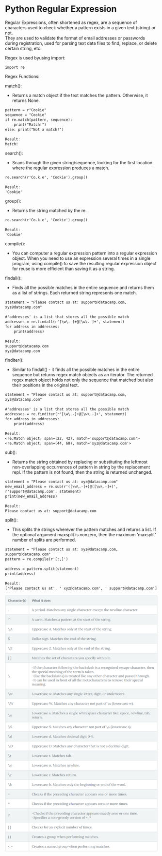 # Python Regular Expression

Regular Expressions, often shortened as regex, are a sequence of characters used to check whether a pattern exists in a given text (string) or not.  
They are used to validate the format of email addresses or passwords during registration, used for parsing text data files to find, replace, or delete certain string, etc.

Regex is used byusing import:
```
import re
```

Regex Functions:  

match():
- Returns a match object if the text matches the pattern. Otherwise, it returns None.
```
pattern = r"Cookie"
sequence = "Cookie"
if re.match(pattern, sequence):
    print("Match!")
else: print("Not a match!")  

Result:
Match!
```

search():   
- Scans through the given string/sequence, looking for the first location where the regular expression produces a match.
```
re.search(r'Co.k.e', 'Cookie').group()

Result:
'Cookie'
```

group():
- Returns the string matched by the re.

```
re.search(r'Co.k.e', 'Cookie').group()

Result:
'Cookie'
```

compile():
- You can computer a regular expression pattern into a regular expression object. When you need to use an expression several times in a single program, using compile() to save the resulting regular expression object for reuse is more efficient than saving it as a string.

findall():
- Finds all the possible matches in the entire sequence and returns them as a list of strings. Each returned string represents one match.
```
statement = "Please contact us at: support@datacamp.com, xyz@datacamp.com"

#'addresses' is a list that stores all the possible match
addresses = re.findall(r'[\w\.-]+@[\w\.-]+', statement)
for address in addresses:
    print(address)

Result:
support@datacamp.com
xyz@datacamp.com
```

finditer():
- Similar to findall() - it finds all the possible matches in the entire sequence but returns regex match objects as an iterator. The returned regex match object holds not only the sequence that matched but also their positions in the original text.
```
statement = "Please contact us at: support@datacamp.com, xyz@datacamp.com"

#'addresses' is a list that stores all the possible match
addresses = re.finditer(r'[\w\.-]+@[\w\.-]+', statement)
for address in addresses:
    print(address)

Result:
<re.Match object; span=(22, 42), match='support@datacamp.com'>
<re.Match object; span=(44, 60), match='xyz@datacamp.com'>
```
sub():
- Returns the string obtained by replacing or substituting the leftmost non-overlapping occurrences of pattern in string by the replacement repl. If the pattern is not found, then the string is returned unchanged.
```
statement = "Please contact us at: xyz@datacamp.com"
new_email_address = re.sub(r'([\w\.-]+)@([\w\.-]+)', r'support@datacamp.com', statement)
print(new_email_address)

Result:
Please contact us at: support@datacamp.com
```

split():
- This splits the strings wherever the pattern matches and returns a list. If the optional argument maxsplit is nonzero, then the maximum 'maxsplit' number of splits are performed.
```
statement = "Please contact us at: xyz@datacamp.com, support@datacamp.com"
pattern = re.compile(r'[:,]')

address = pattern.split(statement)
print(address)

Result:
['Please contact us at', ' xyz@datacamp.com', ' support@datacamp.com']
```
![Regex table](regex.png)
